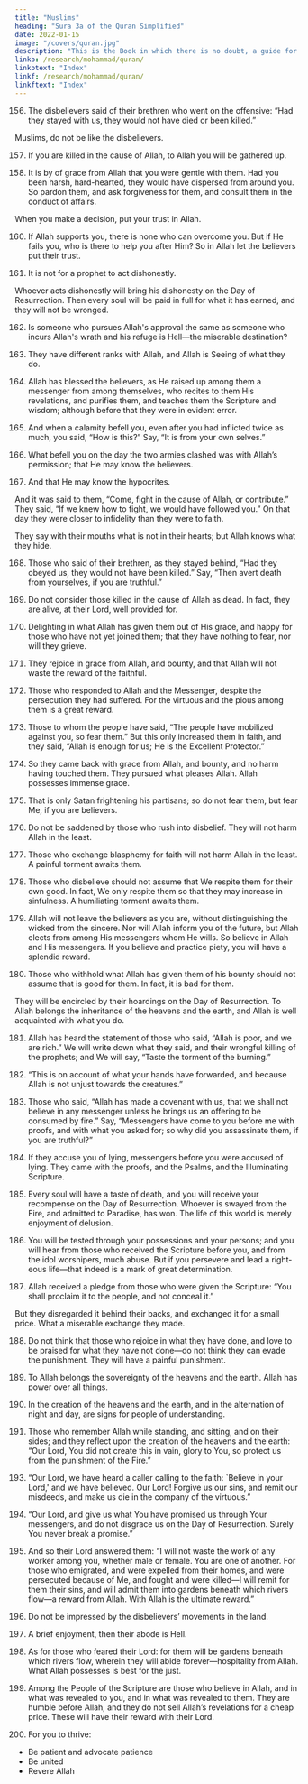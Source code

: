 ```yaml
---
title: "Muslims"
heading: "Sura 3a of the Quran Simplified"
date: 2022-01-15
image: "/covers/quran.jpg"
description: "This is the Book in which there is no doubt, a guide for the righteous."
linkb: /research/mohammad/quran/
linkbtext: "Index"
linkf: /research/mohammad/quran/
linkftext: "Index"
---
```



156. The disbelievers said of their brethren who went on the offensive: “Had they stayed with us, they would not have died or been killed.” <!-- So that Allah
may make it a cause of regret in their hearts. -->

Muslims, do not be like the disbelievers. 

157. If you are killed in the cause of Allah, to Allah you will be gathered up. <!-- —forgiveness and mercy from Allah are better than what they hoard. -->

159. It is by of grace from Allah that you were gentle with them. Had you been harsh, hard-hearted, they would have dispersed from around you. So pardon them, and ask forgiveness for them, and consult them in the conduct of affairs. 

When you make a decision, put your trust in Allah. 

160. If Allah supports you, there is none who can overcome you. But if He fails you, who is
there to help you after Him? So in Allah let the believers put their trust.

161. It is not for a prophet to act dishonestly.

Whoever acts dishonestly will bring his dishonesty on the Day of Resurrection. Then every soul will be paid in full for what it has earned, and they will not be wronged.

162. Is someone who pursues Allah's approval the same as someone who incurs Allah's
wrath and his refuge is Hell—the miserable destination?

163. They have different ranks with Allah, and Allah is Seeing of what they do.

164. Allah has blessed the believers, as He raised up among them a messenger from among themselves, who recites to them His revelations, and purifies them, and teaches them the Scripture and wisdom; although before that they were in evident error.

165. And when a calamity befell you, even after you had inflicted twice as much, you said,
“How is this?” Say, “It is from your own selves.”

166. What befell you on the day the two armies clashed was with Allah’s permission; that He may know the believers.

167. And that He may know the hypocrites. 

And it was said to them, “Come, fight in the cause of Allah, or contribute.” They said, “If we knew how to fight, we would have followed you.” On that day they were closer to infidelity than they were to faith. 

They say with their mouths what is not in their hearts; but Allah knows what they hide.

168. Those who said of their brethren, as they stayed behind, “Had they obeyed us, they would not have been killed.” Say, “Then avert
death from yourselves, if you are truthful.”

169. Do not consider those killed in the cause of Allah as dead. In fact, they are alive, at their Lord, well provided for.

170. Delighting in what Allah has given them out of His grace, and happy for those who have not yet joined them; that they have nothing to fear, nor will they grieve.

171. They rejoice in grace from Allah, and bounty, and that Allah will not waste the reward of the faithful.

172. Those who responded to Allah and the Messenger, despite the persecution they had suffered. For the virtuous and the pious among them is a great reward.

173. Those to whom the people have said, “The people have mobilized against you, so fear them.” But this only increased them in faith, and they said, “Allah is enough for us; He is the Excellent Protector.”

174. So they came back with grace from Allah, and bounty, and no harm having touched them. They pursued what pleases Allah. Allah possesses immense grace.

175. That is only Satan frightening his partisans; so do not fear them, but fear Me, if you are believers.

176. Do not be saddened by those who rush into disbelief. They will not harm Allah in the least. 

<!-- Allah desires to give them no
share in the Hereafter. A terrible torment
awaits them. -->

177. Those who exchange blasphemy for faith will not harm Allah in the least. A painful torment awaits them.

178. Those who disbelieve should not assume that We respite them for their own good. In fact, We only respite them so that they may increase in sinfulness. A humiliating torment awaits them.

179. Allah will not leave the believers as you are, without distinguishing the wicked from
the sincere. Nor will Allah inform you of the future, but Allah elects from among His messengers whom He wills. So believe in Allah and His messengers. If you believe and practice piety, you will have a splendid reward.


180. Those who withhold what Allah has given them of his bounty should not assume that is
good for them. In fact, it is bad for them. 

They will be encircled by their hoardings on the Day of Resurrection. To Allah belongs the
inheritance of the heavens and the earth, and Allah is well acquainted with what you do.

181. Allah has heard the statement of those who said, “Allah is poor, and we are rich.” We
will write down what they said, and their wrongful killing of the prophets; and We will
say, “Taste the torment of the burning.”

182. “This is on account of what your hands have forwarded, and because Allah is not unjust towards the creatures.”

183. Those who said, “Allah has made a covenant with us, that we shall not believe in any
messenger unless he brings us an offering to be consumed by fire.” Say, “Messengers have
come to you before me with proofs, and with what you asked for; so why did you assassinate them, if you are truthful?” 

184. If they accuse you of lying, messengers before you were accused of lying. They came with the proofs, and the Psalms, and the Illuminating Scripture.

185. Every soul will have a taste of death, and you will receive your recompense on the Day
of Resurrection. Whoever is swayed from the Fire, and admitted to Paradise, has won. The
life of this world is merely enjoyment of delusion.

186. You will be tested through your possessions and your persons; and you will hear
from those who received the Scripture before
you, and from the idol worshipers, much abuse. But if you persevere and lead a right-
eous life—that indeed is a mark of great determination.

187. Allah received a pledge from those who were given the Scripture: “You shall proclaim
it to the people, and not conceal it.” 

But they disregarded it behind their backs, and exchanged it for a small price. What a miserable
exchange they made.

188. Do not think that those who rejoice in what they have done, and love to be praised
for what they have not done—do not think they can evade the punishment. They will
have a painful punishment.

189. To Allah belongs the sovereignty of the heavens and the earth. Allah has power over
all things.

190. In the creation of the heavens and the earth, and in the alternation of night and day,
are signs for people of understanding.

191. Those who remember Allah while standing, and sitting, and on their sides; and they reflect upon the creation of the heavens and the earth: “Our Lord, You did not create this in vain, glory to You, so protect us from the punishment of the Fire.”

<!-- 192. “Our Lord, whomever You commit to the Fire, You have disgraced. The wrongdoers will have no helpers.” -->

193. “Our Lord, we have heard a caller calling to the faith: `Believe in your Lord,' and we have believed. Our Lord! Forgive us our sins, and remit our misdeeds, and make us die in the company of the virtuous.”

194. “Our Lord, and give us what You have promised us through Your messengers, and
do not disgrace us on the Day of Resurrection. Surely You never break a promise.”


195. And so their Lord answered them: “I will not waste the work of any worker among you, whether male or female. 
You are one of another. For those who emigrated, and were expelled from their homes, and were persecuted because of Me, and fought and were killed—I will remit for them their sins, and will admit them into gardens beneath which rivers flow—a reward from Allah. With Allah is the ultimate reward.”

196. Do not be impressed by the disbelievers’ movements in the land.

197. A brief enjoyment, then their abode is Hell.

198. As for those who feared their Lord: for them will be gardens beneath which rivers flow, wherein they will abide forever—hospitality from Allah. What Allah possesses is best for the just.

199. Among the People of the Scripture are those who believe in Allah, and in what was revealed to you, and in what was revealed to them. They are humble before Allah, and
they do not sell Allah’s revelations for a cheap price. These will have their reward with their Lord.<!--  Allah is swift in reckoning. -->

200. For you to thrive:
- Be patient and advocate patience
- Be united
- Revere Allah 
